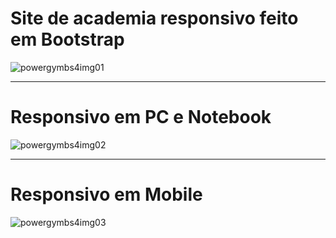 # Site de academia responsivo feito em Bootstrap
 
![powergymbs4img01](https://user-images.githubusercontent.com/78752003/188279765-4a85ac73-697a-4e96-9b16-68804a62cd17.jpg)



_______________________________


# Responsivo em PC e Notebook

![powergymbs4img02](https://user-images.githubusercontent.com/78752003/188279767-ae82e5ff-f857-46a7-af59-90efe62c58b9.jpg)



________________________


# Responsivo em Mobile

![powergymbs4img03](https://user-images.githubusercontent.com/78752003/188279768-2722a78b-4a80-4b45-92d6-97b2e4a86160.jpg)
